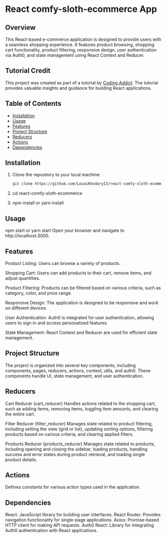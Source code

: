 # React comfy-sloth-ecommerce App

## Overview

This React-based e-commerce application is designed to provide users with a seamless shopping experience. It features product browsing, shopping cart functionality, product filtering, responsive design, user authentication via Auth0, and state management using React Context and Reducer.

## Tutorial Credit

This project was created as part of a tutorial by [Coding Addict](https://www.youtube.com/codingaddict). The tutorial provides valuable insights and guidance for building React applications.

## Table of Contents

- [Installation](#installation)
- [Usage](#usage)
- [Features](#features)
- [Project Structure](#project-structure)
- [Reducers](#reducers)
- [Actions](#actions)
- [Dependencies](#dependencies)

## Installation

1. Clone the repository to your local machine:

   ```bash
   git clone https://github.com/LouaiKhodary13/react-comfy-sloth-ecommerce.git
   ```

2. cd react-comfy-sloth-ecommerce

3. npm install or yarn install

## Usage

npm start or yarn start
Open your browser and navigate to http://localhost:3000.

## Features

Product Listing: Users can browse a variety of products.

Shopping Cart: Users can add products to their cart, remove items, and adjust quantities.

Product Filtering: Products can be filtered based on various criteria, such as category, color, and price range.

Responsive Design: The application is designed to be responsive and work on different devices.

User Authentication: Auth0 is integrated for user authentication, allowing users to sign in and access personalized features.

State Management: React Context and Reducer are used for efficient state management.

## Project Structure

The project is organized into several key components, including components, pages, reducers, actions, context, utils, and auth0. These components handle UI, state management, and user authentication.

## Reducers

Cart Reducer (cart_reducer)
Handles actions related to the shopping cart, such as adding items, removing items, toggling item amounts, and clearing the entire cart.

Filter Reducer (filter_reducer)
Manages state related to product filtering, including setting the view (grid or list), updating sorting options, filtering products based on various criteria, and clearing applied filters.

Products Reducer (products_reducer)
Manages state related to products, including opening and closing the sidebar, loading products, handling success and error states during product retrieval, and loading single product details.

## Actions

Defines constants for various action types used in the application.

## Dependencies

React: JavaScript library for building user interfaces.
React Router: Provides navigation functionality for single-page applications.
Axios: Promise-based HTTP client for making API requests.
Auth0 React: Library for integrating Auth0 authentication with React applications.
